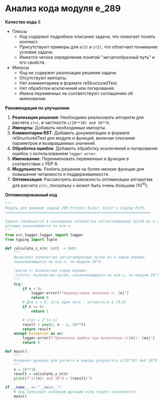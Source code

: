 # Анализ кода модуля e_289

**Качество кода**
8
-  Плюсы
    - Код содержит подробное описание задачи, что помогает понять контекст.
    - Присутствуют примеры для `a(3)` и `z(3)`, что облегчает понимание условия задачи.
    - Имеется четкое определение понятий "зигзагообразный путь" и его свойств.
-  Минусы
    - Код не содержит реализации решения задачи.
    - Отсутствуют импорты.
    - Нет комментариев в формате reStructuredText.
    - Нет обработки исключений или логирования.
    - Имена переменных не соответствуют соглашению об именовании.

**Рекомендации по улучшению**

1.  **Реализация решения**: Необходимо реализовать алгоритм для расчета `z(n)`, в частности `z(10**10) mod 10**9`.
2.  **Импорты**: Добавить необходимые импорты.
3.  **Комментарии RST**: Добавить документацию в формате reStructuredText для модуля и функций, включая описание параметров и возвращаемых значений.
4.  **Обработка ошибок**: Добавить обработку исключений и логирование ошибок с использованием `logger.error`.
5.  **Именование**: Переименовать переменные и функции в соответствии с PEP 8.
6.  **Модульность**: Разбить решение на более мелкие функции для повышения читаемости и поддерживаемости.
7.  **Оптимизация**: Рассмотреть возможность оптимизации алгоритма для расчета `z(n)`, поскольку `n` может быть очень большим (10<sup>10</sup>).

**Оптимизированный код**

```python
"""
Модуль для решения задачи 289 Project Euler: Euler's Zigzag Path.
===================================================================

Задача заключается в нахождении количества зигзагообразных путей из n ходов вправо,
которые заканчиваются на оси x.
"""
from src.logger.logger import logger
from typing import Tuple

def calculate_z_n(n: int) -> int:
    """
    Вычисляет количество зигзагообразных путей из n ходов вправо,
    заканчивающихся на оси x, по модулю 10^9.

    :param n: Количество ходов вправо.
    :return: Количество путей, заканчивающихся на оси x, по модулю 10^9.
    """
    try:
        if n < 0:
            logger.error(f"Недопустимое значение n: {n}")
            return 0
        # Для n = 0, есть один путь - оставаться в (0,0)
        if n == 0:
            return 1

        # z(n) = 2^(n-1)
        result = pow(2, n - 1, 10**9)
        return result
    except Exception as ex:
        logger.error(f"Произошла ошибка при вычислении z({n}): {ex}")
        return 0

def main():
    """
    Основная функция для расчета и вывода результата z(10^10) mod 10^9.
    """
    n = 10**10
    result = calculate_z_n(n)
    print(f"z({n}) mod 10^9 = {result}")

if __name__ == "__main__":
    # код запускает основную функцию если скрипт исполняется
    main()
```